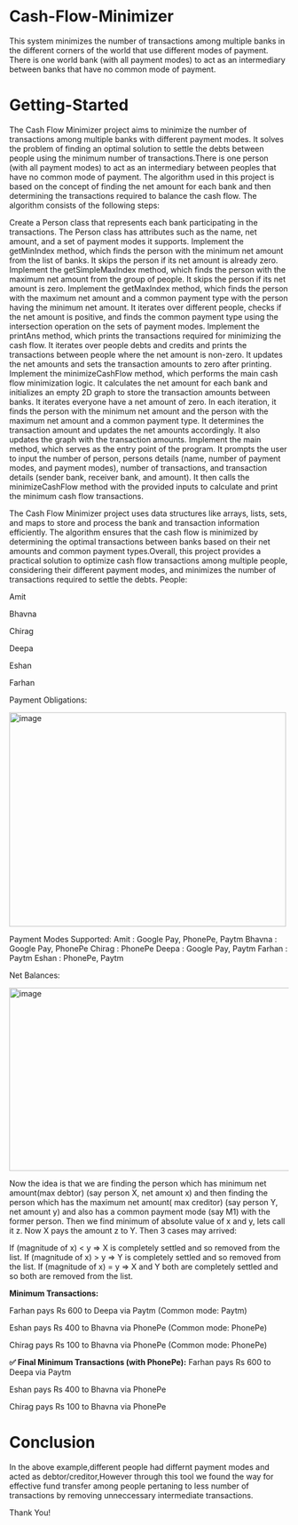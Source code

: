 # Cash-Flow-Minimizer
This system minimizes the number of transactions among multiple banks in the different corners of the world that use different modes of payment. There is one world bank (with all payment modes) to act as an intermediary between banks that have no common mode of payment. 

# Getting-Started
The Cash Flow Minimizer project aims to minimize the number of transactions among multiple banks with different payment modes. It solves the problem of finding an optimal solution to settle the debts between people using the minimum number of transactions.There is one person (with all payment modes) to act as an intermediary between peoples that have no common mode of payment.
The algorithm used in this project is based on the concept of finding the net amount for each bank and then determining the transactions required to balance the cash flow. The algorithm consists of the following steps:


Create a Person class that represents each bank participating in the transactions. The Person class has attributes such as the name, net amount, and a set of payment modes it supports.
Implement the getMinIndex method, which finds the person with the minimum net amount from the list of banks. It skips the person if its net amount is already zero.
Implement the getSimpleMaxIndex method, which finds the person with the maximum net amount from the group of people. It skips the person if its net amount is zero.
Implement the getMaxIndex method, which finds the person with the maximum net amount and a common payment type with the person having the minimum net amount. It iterates over different people, checks if the net amount is positive, and finds the common payment type using the intersection operation on the sets of payment modes.
Implement the printAns method, which prints the transactions required for minimizing the cash flow. It iterates over people debts and credits and prints the transactions between people where the net amount is non-zero. It updates the net amounts and sets the transaction amounts to zero after printing.
Implement the minimizeCashFlow method, which performs the main cash flow minimization logic. It calculates the net amount for each bank and initializes an empty 2D graph to store the transaction amounts between banks. It iterates everyone have a net amount of zero. In each iteration, it finds the person with the minimum net amount and the person with the maximum net amount and a common payment type. It determines the transaction amount and updates the net amounts accordingly. It also updates the graph with the transaction amounts.
Implement the main method, which serves as the entry point of the program. It prompts the user to input the number of person, persons details (name, number of payment modes, and payment modes), number of transactions, and transaction details (sender bank, receiver bank, and amount). It then calls the minimizeCashFlow method with the provided inputs to calculate and print the minimum cash flow transactions.


The Cash Flow Minimizer project uses data structures like arrays, lists, sets, and maps to store and process the bank and transaction information efficiently. The algorithm ensures that the cash flow is minimized by determining the optimal transactions between banks based on their net amounts and common payment types.Overall, this project provides a practical solution to optimize cash flow transactions among multiple people, considering their different payment modes, and minimizes the number of transactions required to settle the debts.
People:

Amit 

Bhavna

Chirag

Deepa

Eshan

Farhan

Payment Obligations:

<img width="499" height="386" alt="image" src="https://github.com/user-attachments/assets/240ae4e9-deba-40ab-8fcb-317a3b968d92" />


Payment Modes Supported:
Amit	: Google Pay, PhonePe, Paytm
Bhavna	: Google Pay, PhonePe
Chirag	: PhonePe
Deepa	: Google Pay, Paytm
Farhan	: Paytm
Eshan	: PhonePe, Paytm

Net Balances:


<img width="721" height="330" alt="image" src="https://github.com/user-attachments/assets/724ec529-5794-4a09-a895-a13ef3e8a6ac" />


Now the idea is that we are finding the person which has minimum net amount(max debtor) (say person X, net amount x) and then finding the person which has the maximum net amount( max creditor) (say person Y, net amount y) and also has a common payment mode (say M1) with the former person. Then we find minimum of absolute value of x and y, lets call it z.
Now X pays the amount z to Y. Then 3 cases may arrived:

If (magnitude of x) < y => X is completely settled and so removed from the list.
If (magnitude of x) > y => Y is completely settled and so removed from the list.
If (magnitude of x) = y => X and Y both are completely settled and so both are removed from the list.


**Minimum Transactions:**

Farhan pays Rs 600 to Deepa via Paytm
(Common mode: Paytm)

Eshan pays Rs 400 to Bhavna via PhonePe
(Common mode: PhonePe)

Chirag pays Rs 100 to Bhavna via PhonePe
(Common mode: PhonePe)

**✅ Final Minimum Transactions (with PhonePe):**
Farhan pays Rs 600 to Deepa via Paytm

Eshan pays Rs 400 to Bhavna via PhonePe

Chirag pays Rs 100 to Bhavna via PhonePe

# Conclusion
In the above example,different people had differnt payment modes and acted as debtor/creditor,However through this tool we found the way for effective fund transfer among people pertaning to less number of transactions by removing unneccessary intermediate transactions.

Thank You!
